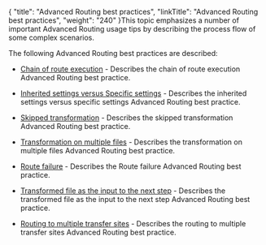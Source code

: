 {
    "title": "Advanced Routing best practices",
    "linkTitle": "Advanced Routing best practices",
    "weight": "240"
}This topic emphasizes a number of important Advanced Routing usage tips by describing the process flow of some complex scenarios.

The following Advanced Routing best practices are described:

-   [Chain of route execution](c_st_chain_of_route_execution) - Describes the chain of route execution Advanced Routing best practice.
-   [Inherited settings versus Specific settings](c_st_inherited_versus_specific) - Describes the inherited settings versus specific settings Advanced Routing best practice.
-   [Skipped transformation](c_st_skipped_transformation) - Describes the skipped transformation Advanced Routing best practice.
-   [Transformation on multiple files](c_st_transformation_on_multiple_files) - Describes the transformation on multiple files Advanced Routing best practice.
-   [Route failure](c_st_route_failure) - Describes the Route failure Advanced Routing best practice.
-   [Transformed file as the input to the next step](c_st_transformed_file_as_input_to_next_step) - Describes the transformed file as the input to the next step Advanced Routing best practice.
-   [Routing to multiple transfer sites](c_st_routing_to_multiple_transfer_sites) - Describes the routing to multiple transfer sites Advanced Routing best practice.
